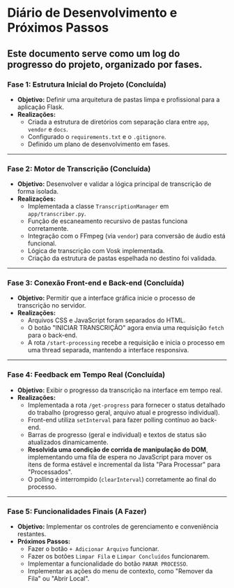 # Diário de Desenvolvimento e Próximos Passos

Este documento serve como um log do progresso do projeto, organizado por fases.
---

### **Fase 1: Estrutura Inicial do Projeto (Concluída)**

-   **Objetivo:** Definir uma arquitetura de pastas limpa e profissional para a aplicação Flask.
-   **Realizações:**
    -   Criada a estrutura de diretórios com separação clara entre `app`, `vendor` e `docs`.
    -   Configurado o `requirements.txt` e o `.gitignore`.
    -   Definido um plano de desenvolvimento em fases.

---

### **Fase 2: Motor de Transcrição (Concluída)**

-   **Objetivo:** Desenvolver e validar a lógica principal de transcrição de forma isolada.
-   **Realizações:**
    -   Implementada a classe `TranscriptionManager` em `app/transcriber.py`.
    -   Função de escaneamento recursivo de pastas funciona corretamente.
    -   Integração com o FFmpeg (via `vendor`) para conversão de áudio está funcional.
    -   Lógica de transcrição com Vosk implementada.
    -   Criação da estrutura de pastas espelhada no destino foi validada.

---

### **Fase 3: Conexão Front-end e Back-end (Concluída)**

-   **Objetivo:** Permitir que a interface gráfica inicie o processo de transcrição no servidor.
-   **Realizações:**
    -   Arquivos CSS e JavaScript foram separados do HTML.
    -   O botão "INICIAR TRANSCRIÇÃO" agora envia uma requisição `fetch` para o back-end.
    -   A rota `/start-processing` recebe a requisição e inicia o processo em uma thread separada, mantendo a interface responsiva.

---

### **Fase 4: Feedback em Tempo Real (Concluída)**

-   **Objetivo:** Exibir o progresso da transcrição na interface em tempo real.
-   **Realizações:**
    -   Implementada a rota `/get-progress` para fornecer o status detalhado do trabalho (progresso geral, arquivo atual e progresso individual).
    -   Front-end utiliza `setInterval` para fazer polling contínuo ao back-end.
    -   Barras de progresso (geral e individual) e textos de status são atualizados dinamicamente.
    -   **Resolvida uma condição de corrida de manipulação do DOM**, implementando uma fila de espera no JavaScript para mover os itens de forma estável e incremental da lista "Para Processar" para "Processados".
    -   O polling é interrompido (`clearInterval`) corretamente ao final do processo.

---

### **Fase 5: Funcionalidades Finais (A Fazer)**

-   **Objetivo:** Implementar os controles de gerenciamento e conveniência restantes.
-   **Próximos Passos:**
    -   Fazer o botão `+ Adicionar Arquivo` funcionar.
    -   Fazer os botões `Limpar Fila` e `Limpar Concluídos` funcionarem.
    -   Implementar a funcionalidade do botão `PARAR PROCESSO`.
    -   Implementar as ações do menu de contexto, como "Remover da Fila" ou "Abrir Local".